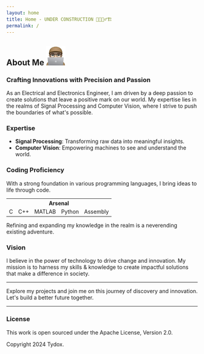 ```yaml
---
layout: home
title: Home - UNDER CONSTRUCTION 🚧👷🏻‍♂️🏗️
permalink: /
---
```


## About Me <img src="/assets/web-selfie.png" alt="drawing" width="50" height="50"/>


### Crafting Innovations with Precision and Passion

As an Electrical and Electronics Engineer, I am driven by a deep passion to create solutions that leave a positive mark on our world. My expertise lies in the realms of Signal Processing and Computer Vision, where I strive to push the boundaries of what's possible.

### Expertise

- **Signal Processing**: Transforming raw data into meaningful insights.
- **Computer Vision**: Empowering machines to see and understand the world.

### Coding Proficiency

With a strong foundation in various programming languages, I bring ideas to life through code.
<table style="width:100%; text-align:center;">
  <tr>
    <th colspan="5">Arsenal</th>
  </tr>
  <tr>
    <td>C</td>
    <td>C++</td>
    <td>MATLAB</td>
    <td>Python</td>
    <td>Assembly</td>
  </tr>
</table>
Refining and expanding my knowledge in the realm is a neverending existing adventure.

### Vision

I believe in the power of technology to drive change and innovation. 
My mission is to harness my skills & knowledge to create impactful solutions that make a difference in society.

---

Explore my projects and join me on this journey of discovery and innovation. Let's build a better future together.


---



### License

This work is open sourced under the Apache License, Version 2.0.

Copyright 2024 Tydox.
